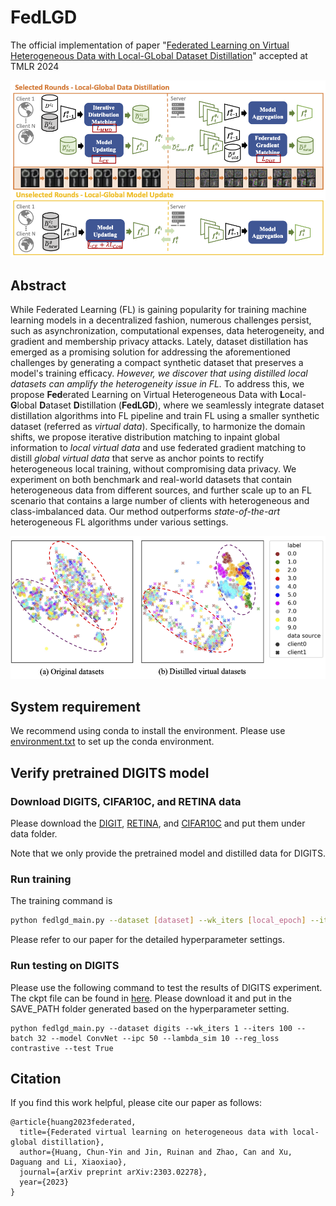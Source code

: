 # FedLGD
The official implementation of paper "[Federated Learning on Virtual Heterogeneous Data with Local-GLobal Dataset Distillation](https://arxiv.org/abs/2303.02278)" accepted at TMLR 2024

![FedLGD_main_figure](/img/FedLGD.png)

## Abstract

While Federated Learning (FL) is gaining popularity for training machine learning models in a decentralized fashion, numerous challenges persist, such as asynchronization, computational expenses, data heterogeneity, and gradient and membership privacy attacks. Lately, dataset distillation has emerged as a promising solution for addressing the aforementioned challenges by generating a compact synthetic dataset that preserves a model's training efficacy. *However, we discover that using distilled local datasets can amplify the heterogeneity issue in FL.* To address this, we propose **Fed**erated Learning on Virtual Heterogeneous Data with **L**ocal-**G**lobal **D**ataset **D**istillation (**FedLGD**), where we seamlessly integrate dataset distillation algorithms into FL pipeline and train FL using a smaller synthetic dataset (referred as *virtual data*).
Specifically, to harmonize the domain shifts, we propose iterative distribution matching to inpaint global information to *local virtual data* and use federated gradient matching to distill *global virtual data* that serve as anchor points to rectify heterogeneous local training, without compromising data privacy. We experiment on both benchmark and real-world datasets that contain heterogeneous data from different sources, and further scale up to an FL scenario that contains a large number of clients with heterogeneous and class-imbalanced data. Our method outperforms *state-of-the-art* heterogeneous FL algorithms under various settings.

![Amplified_heteregeneity](/img/amplified_hetero.png)

## System requirement

We recommend using conda to install the environment.
Please use [environment.txt](https://github.com/ubc-tea/DESA/blob/main/environment.txt) to set up the conda environment.

## Verify pretrained DIGITS model


### Download DIGITS, CIFAR10C, and RETINA data

Please download the [DIGIT](https://drive.google.com/file/d/1zOddGFldTRyrMTv_5O0l2rbGsYZvOwo8/view?usp=sharing), [RETINA](https://drive.google.com/file/d/1MMK8bourqVFyJ-UbuMgB40n-xTYHlHl2/view?usp=sharing), and [CIFAR10C](https://drive.google.com/drive/folders/1BIBvskSH-gbt7s50fRrJO5Rld1XXqCbb?usp=sharing) and put them under data folder.

Note that we only provide the pretrained model and distilled data for DIGITS.

### Run training

The training command is

```bash
python fedlgd_main.py --dataset [dataset] --wk_iters [local_epoch] --iters [total_communication_rounds] --batch [batch_size] --model [architecture] --ipc [image_per_class] --lambda_sim [coefficient] --reg_loss [regularization_loss]
```

Please refer to our paper for the detailed hyperparameter settings.


### Run testing on DIGITS

Please use the following command to test the results of DIGITS experiment. The ckpt file can be found in [here]((/checkpoint/server_model_local1_100.pt)). Please download it and put in the SAVE_PATH folder generated based on the hyperparameter setting.

```
python fedlgd_main.py --dataset digits --wk_iters 1 --iters 100 --batch 32 --model ConvNet --ipc 50 --lambda_sim 10 --reg_loss contrastive --test True
```

## Citation
If you find this work helpful, please cite our paper as follows:
```
@article{huang2023federated,
  title={Federated virtual learning on heterogeneous data with local-global distillation},
  author={Huang, Chun-Yin and Jin, Ruinan and Zhao, Can and Xu, Daguang and Li, Xiaoxiao},
  journal={arXiv preprint arXiv:2303.02278},
  year={2023}
}
```
